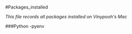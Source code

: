 #Packages_installed

*This file records all packages installed on Vinypooh's Mac*

###Python
    -pyenv
